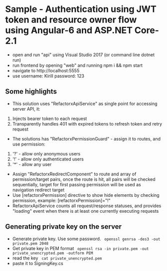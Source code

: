 # Sample - Authentication using JWT token and resource owner flow using Angular-6 and ASP.NET Core-2.1

- open and run "api" using Visual Studio 2017 (or command line dotnet run)
- run frontend by opening "web" and running npm i && npm start
- navigate to http://localhost:5555
- use username: Kirill password: 123

## Some highlights

- This solution uses "RefactorxApiService" as single point for accessing server API, it:
1. Injects bearer token to each request
2. Transparently handles 401 with expired tokens to refresh token and retry request
- The solutions has "RefactorxPermissionGuard" - assign it to routes, and use permission:
1. '?' - allow only anonymous users
2. '!' - allow only authenticated users
3. '*' - allow any user
- Assign "RefactorxRedirectComponent" to route and array of permission/target pairs, once the route is hit, all pairs will be checked sequentially, target for first passing permission will be used as navigation redirect target
- Use [refactorxPermission] directive to show hide elements by checking permission, example: [refactorxPermission]="!"
- RefactorxApiService counts all request/response statuses, and provides "loading" event when there is at least one currently executing requests

## Generating private key on the server

- Generate private key. Use some password.
``` openssl genrsa -des3 -out private.pem 2048```
- Get private key in PEM format
``` openssl rsa -in private.pem -out private_unencrypted.pem -outform PEM```
- read the key 
``` cat private_unencrypted.pem```
- paste it to SigningKey.cs